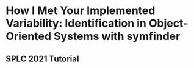 # How I Met Your Implemented Variability: Identification in Object-Oriented Systems with symfinder

## SPLC 2021 Tutorial